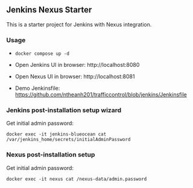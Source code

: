 ## Jenkins Nexus Starter

This is a starter project for Jenkins with Nexus integration.

### Usage

- `docker compose up -d`

- Open Jenkins UI in browser: http://localhost:8080
- Open Nexus UI in browser: http://localhost:8081
- Demo Jenkinsfile: https://github.com/ntheanh201/trafficcontrol/blob/jenkins/Jenkinsfile

### Jenkins post-installation setup wizard

Get initial admin password:
```shell
docker exec -it jenkins-blueocean cat /var/jenkins_home/secrets/initialAdminPassword
```

### Nexus post-installation setup

Get initial admin password:
```shell
docker exec -it nexus cat /nexus-data/admin.password
```
